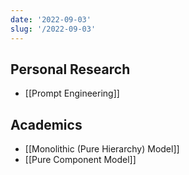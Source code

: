 ```yaml
---
date: '2022-09-03'
slug: '/2022-09-03'
---
```


## Personal Research

- [[Prompt Engineering]]

## Academics

- [[Monolithic (Pure Hierarchy) Model]]
- [[Pure Component Model]]
